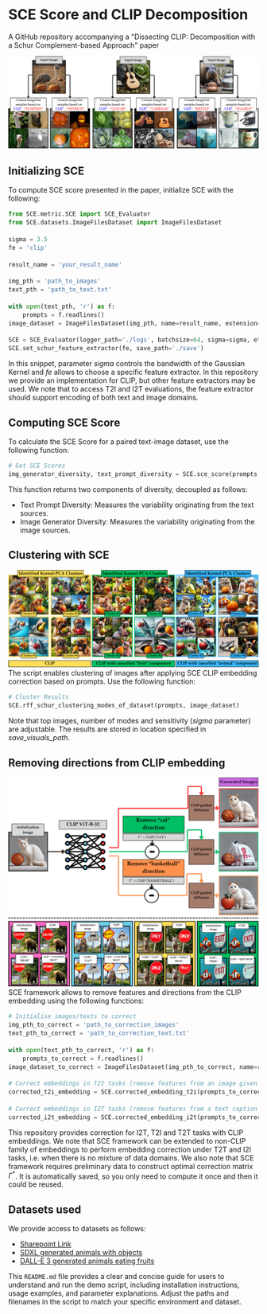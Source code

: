 # SCE Score and CLIP Decomposition
A GitHub repository accompanying a "Dissecting CLIP: Decomposition with a Schur Complement-based Approach" paper

![Dissecting CLIP](images/intro_image.png)

## Initializing SCE
To compute SCE score presented in the paper, initialize SCE with the following:
```python
from SCE.metric.SCE import SCE_Evaluator
from SCE.datasets.ImageFilesDataset import ImageFilesDataset

sigma = 3.5
fe = 'clip'

result_name = 'your_result_name'

img_pth = 'path_to_images'
text_pth = 'path_to_text.txt'

with open(text_pth, 'r') as f:
    prompts = f.readlines()
image_dataset = ImageFilesDataset(img_pth, name=result_name, extension='PNG')

SCE = SCE_Evaluator(logger_path='./logs', batchsize=64, sigma=sigma, eta=0, num_samples=num_samples, result_name=result_name, rff_dim=2500, save_visuals_path=f'visuals_{result_name}')
SCE.set_schur_feature_extractor(fe, save_path='./save')
```
In this snippet, parameter _sigma_ controls the bandwidth of the Gaussian Kernel and _fe_ allows to choose a specific feature extractor. In this repository we provide an implementation for CLIP, but other feature extractors may be used. We note that to access T2I and I2T evaluations, the feature extractor should support encoding of both text and image domains. 

## Computing SCE Score
To calculate the SCE Score for a paired text-image dataset, use the following function:
```python
# Get SCE Scores
img_generator_diversity, text_prompt_diversity = SCE.sce_score(prompts, image_dataset)
```
This function returns two components of diversity, decoupled as follows:
- Text Prompt Diversity: Measures the variability originating from the text sources.
- Image Generator Diversity: Measures the variability originating from the image sources.

## Clustering with SCE
![Dissecting CLIP](images/clip_clustering.png)
The script enables clustering of images after applying SCE CLIP embedding correction based on prompts. Use the following function:
```python
# Cluster Results
SCE.rff_schur_clustering_modes_of_dataset(prompts, image_dataset)
```
Note that top images, number of modes and sensitivity (_sigma_ parameter) are adjustable. The results are stored in location specified in _save_visuals_path_.

## Removing directions from CLIP embedding
![Dissecting CLIP](images/clip_diffusion.png)
SCE framework allows to remove features and directions from the CLIP embedding using the following functions:
```python
# Initialise images/texts to correct
img_pth_to_correct = 'path_to_correction_images'
text_pth_to_correct = 'path_to_correction_text.txt'

with open(text_pth_to_correct, 'r') as f:
    prompts_to_correct = f.readlines()
image_dataset_to_correct = ImageFilesDataset(img_pth_to_correct, name=result_name, extension='PNG')

# Correct embeddings in T2I tasks (remove features from an image given a text description)
corrected_t2i_embedding = SCE.corrected_embedding_t2i(prompts_to_correct, image_dataset_to_correct, prompts, image_dataset)

# Correct embeddings in I2T tasks (remove features from a text caption given an image)
corrected_i2t_embedding = SCE.corrected_embedding_i2t(prompts_to_correct, image_dataset_to_correct, prompts, image_dataset)
```
This repository provides correction for I2T, T2I and T2T tasks with CLIP embeddings. We note that SCE framework can be extended to non-CLIP family of embeddings to perform embedding correction under T2T and I2I tasks, i.e. when there is no mixture of data domains. 
We also note that SCE framework requires preliminary data to construct optimal correction matrix $\Gamma^*$. It is automatically saved, so you only need to compute it once and then it could be reused. 

## Datasets used
We provide access to datasets as follows:
- [Sharepoint Link](https://mycuhk-my.sharepoint.com/:f:/g/personal/1155133928_link_cuhk_edu_hk/EqRyXvuRjURIltCtoVK1T7kBWvKXasvbhxOyg7qCFZwQgg?e=L751H5)
- [SDXL generated animals with objects](https://huggingface.co/datasets/aziksh/animals_with_objects_sdxl)
- [DALL-E 3 generated animals eating fruits](https://huggingface.co/datasets/aziksh/animals_with_fruits_dalle3)


This `README.md` file provides a clear and concise guide for users to understand and run the demo script, including installation instructions, usage examples, and parameter explanations. Adjust the paths and filenames in the script to match your specific environment and dataset.












